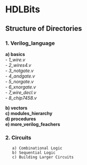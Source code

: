 # HDLBits

## Structure of Directories
### 1. Verilog_language <br />
  **a) basics** <br />
     - *1_wire.v* <br />
     - *2_wires4.v* <br />
     - *3_notgate.v* <br />
     - *4_andgate.v* <br />
     - *5_norgate.v* <br />
     - *6_xnorgate.v* <br />
     - *7_wire_decl.v* <br />
     - *8_chip7458.v* <br />
     
  **b) vectors** <br />
  **c) modules_hierarchy** <br />
  **d) procedures** <br />
  **e) more_verilog_feachers** <br />
### 2. Circuits
       a) Combinational Logic
       b) Sequential Logic
       c) Building Larger Circuits
